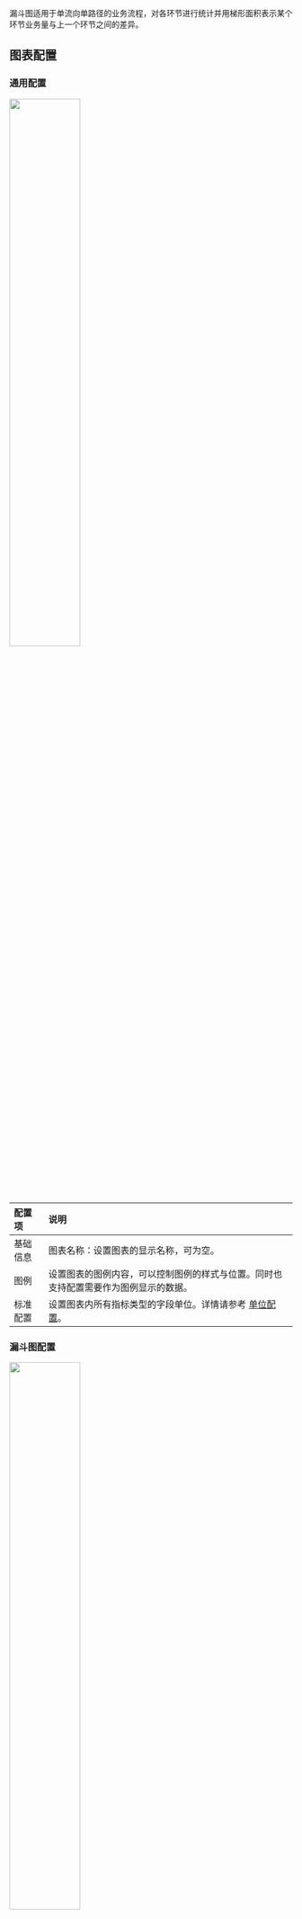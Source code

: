 漏斗图适用于单流向单路径的业务流程，对各环节进行统计并用梯形面积表示某个环节业务量与上一个环节之间的差异。

## 图表配置

### 通用配置

<img src="https://qcloudimg.tencent-cloud.cn/raw/d974cf15feaad67cafbce61b38a5b106.png" style="width:50%;" />

| 配置项   | 说明                                                         |
| :------- | :----------------------------------------------------------- |
| 基础信息 | 图表名称：设置图表的显示名称，可为空。                       |
| 图例     | 设置图表的图例内容，可以控制图例的样式与位置。同时也支持配置需要作为图例显示的数据。 |
| 标准配置 | 设置图表内所有指标类型的字段单位。详情请参考 [单位配置](https://cloud.tencent.com/document/product/614/74036)。 |

### 漏斗图配置

<img src="https://qcloudimg.tencent-cloud.cn/raw/88d9927bc032e9d77b848b5e445e777f.png" style="width:50%;" />

| 配置项 | 说明                                                         |
| :----- | :----------------------------------------------------------- |
| 漏斗图 | 显示数值：设置漏斗图每一层的标签显示形式，可以选择**值**或**转化率**。<br>最大渲染层数：设置漏斗图的渲染层数，最大支持 TOP20 数据的渲染。<br>转化率：设置转化率的计算方式，支持按**占第一层的百分比**计算或按**占上一层的百分比**计算。 |

漏斗图示例：
```
* | select url, count(*) as pv group by url limit 5
```
![](https://qcloudimg.tencent-cloud.cn/raw/5576e0e0f46a71ee720c6f6a7183c754.png)

